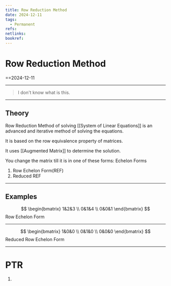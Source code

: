 ```yaml
---
title: Row Reduction Method
date: 2024-12-11
tags:
  - Permanent
refs: 
netlinks: 
bookref:
---
```

# Row Reduction Method
==2024-12-11

---
> I don't know what is this.
---
## Theory
Row Reduction Method of solving [[System of Linear Equations]] is an advanced and iterative method of solving the equations.

It is based on the row equivalence property of matrices.

It uses [[Augmented Matrix]] to determine the solution.

You change the matrix till it is in one of these forms:
Echelon Forms

1. Row Echelon Form(REF)
2. Reduced REF

---
## Examples
$$
\begin{bmatrix}
 1&2&3 \\
0&1&4 \\
0&0&1
\end{bmatrix}
$$
Row Echelon Form

---
$$
\begin{bmatrix}
 1&0&0 \\
0&1&0 \\
0&0&0
\end{bmatrix}
$$
Reduced Row Echelon Form

---
# PTR

1. 